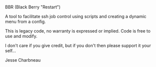 BBR (Black Berry "Restart") 


A tool to facilitate ssh job control using scripts and creating a dynamic menu
from a config.


This is legacy code, no warranty is expressed or implied.  Code is free to use and modify.

I don't care if you give credit, but if you don't then please support it your self...


Jesse Charbneau
